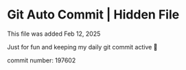 # Git Auto Commit | Hidden File

This file was added Feb 12, 2025

Just for fun and keeping my daily git commit active 🤪

commit number: 197602
